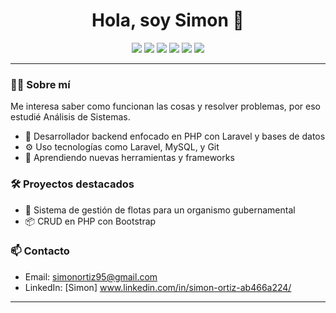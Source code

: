 <h1 align="center">Hola, soy Simon 👋</h1>

<p align="center">
  <img src="https://img.shields.io/badge/PHP-777BB4?style=for-the-badge&logo=php&logoColor=white"/>
  <img src="https://img.shields.io/badge/Laravel-FF2D20?style=for-the-badge&logo=laravel&logoColor=white"/>
  <img src="https://img.shields.io/badge/MySQL-00758F?style=for-the-badge&logo=mysql&logoColor=white"/>
  <img src="https://img.shields.io/badge/Python-306998?style=for-the-badge&logo=python&logoColor=white"/>
  <img src="https://img.shields.io/badge/Git-F05032?style=for-the-badge&logo=git&logoColor=white"/>
  <img src="https://img.shields.io/badge/GitHub-181717?style=for-the-badge&logo=github&logoColor=white"/>
</p>

---

### 👨‍💻 Sobre mí
Me interesa saber como funcionan las cosas y resolver problemas, por eso estudié Análisis de Sistemas.
- 🎯 Desarrollador backend enfocado en PHP con Laravel y bases de datos
- ⚙️ Uso tecnologías como Laravel, MySQL, y Git
- 🌱 Aprendiendo nuevas herramientas y frameworks

### 🛠️ Proyectos destacados
- 🔧 Sistema de gestión de flotas para un organismo gubernamental  
- 📦 CRUD en PHP con Bootstrap

### 📫 Contacto
- Email: simonortiz95@gmail.com
- LinkedIn: [Simon] www.linkedin.com/in/simon-ortiz-ab466a224/

---
